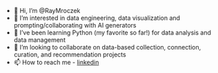 - 👋 Hi, I’m @RayMroczek
- 👀 I’m interested in data engineering, data visualization and prompting/collaborating with AI generators
- 🌱 I’ve been learning Python (my favorite so far!) for data analysis and data management
- 💞️ I’m looking to collaborate on data-based collection, connection, curation, and recommendation projects
- 📫 How to reach me - <a href="https://www.linkedin.com/in/r-mroczek">linkedin</a>

<!---
RayMroczek/RayMroczek is a ✨ special ✨ repository because its `README.md` (this file) appears on your GitHub profile.
You can click the Preview link to take a look at your changes.
--->
